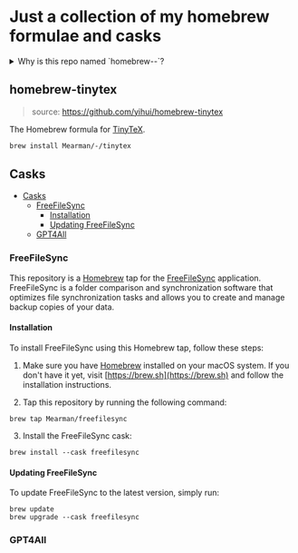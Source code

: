 # Just a collection of my homebrew formulae and casks
<!-- ## Why is this repo named `homebrew--`? -->
<details>
<summary>
Why is this repo named `homebrew--`?
</summary>

I wanted to have the install process as simple as possible.

`brew` strips off the prepending `homebrew-` off new taps.

So having a repo with multiple formulae and casks, I would have to install them like this:

```bash
echo "DO NOT COPY PASTE THIS" ; exit 0
# git uri: https://github.com/username/homebrew-repo
brew tap username/repo
# or for a specific formula
brew install username/repo/formula
```

As you can see above the `homebrew-` part is missing. And the `repo` part is not really descriptive or helpful.

So I decided to name this repo `homebrew--` so that the install process is as simple as possible:

```bash
echo "DO NOT COPY PASTE THIS" ; exit 0
# git uri:
brew tap username/- # note the double dash
# or for a specific formula
brew install username/-/formula
```

</details>

## homebrew-tinytex
> source: https://github.com/yihui/homebrew-tinytex

The Homebrew formula for [TinyTeX](https://github.com/yihui/tinytex).

```sh
brew install Mearman/-/tinytex
```

## Casks

- [Casks](#casks)
  - [FreeFileSync](#freefilesync)
    - [Installation](#installation)
    - [Updating FreeFileSync](#updating-freefilesync)
  - [GPT4All](#gpt4all)

### FreeFileSync

This repository is a [Homebrew](https://brew.sh) tap for the [FreeFileSync](https://www.freefilesync.org/) application. FreeFileSync is a folder comparison and synchronization software that optimizes file synchronization tasks and allows you to create and manage backup copies of your data.

#### Installation

To install FreeFileSync using this Homebrew tap, follow these steps:

1. Make sure you have [Homebrew](https://brew.sh) installed on your macOS system. If you don't have it yet, visit [https://brew.sh](https://brew.sh) and follow the installation instructions.

2. Tap this repository by running the following command:

```shell
brew tap Mearman/freefilesync
```

3. Install the FreeFileSync cask:

```shell
brew install --cask freefilesync
```

#### Updating FreeFileSync

To update FreeFileSync to the latest version, simply run:

```shell
brew update
brew upgrade --cask freefilesync
```

### GPT4All
